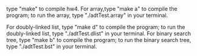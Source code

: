 
type "make" to compile hw4.
For array,type "make a" to compile the program; to run the array, type "./adtTest.array" in your terminal.

For doubly-linked list, type "make d" to compile the program; to run the doubly-linked list, type "./adtTest.dlist" in your terminal.
For binary search tree, type "make b" to compile the program; to run the binary search tree, type "./adtTest.bst" in your terminal.
